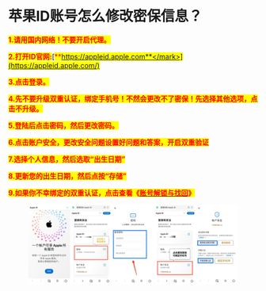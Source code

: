 # 苹果ID账号怎么修改密保信息？

<mark style="color:red;">**1.请用国内网络！不要开启代理。**</mark>

<mark style="color:red;">**2.打开ID官网:**</mark>[<mark style="color:red;">**https://appleid.apple.com**</mark>](https://appleid.apple.com/)

<mark style="color:red;">**3.点击登录。**</mark>

<mark style="color:red;">**4.先不要升级双重认证，绑定手机号！不然会更改不了密保！先选择其他选项，点击不升级。**</mark>

<mark style="color:red;">**5.登陆后点击密码，然后更改密码。**</mark>

<mark style="color:red;">**6.点击账户安全，更改安全问题设置好问题和答案，开启双重验证**</mark>

<mark style="color:red;">**7.选择个人信息，然后选取“出生日期”**</mark>

<mark style="color:red;">**8.更新您的出生日期，然后点按“存储”**</mark>

<mark style="color:red;">**9.如果你不幸绑定的双重认证，点击查看《**</mark>[<mark style="color:red;">**账号解锁与找回**</mark>](https://hao.744.cn/blog/20.html)<mark style="color:red;">**》**</mark>



<div data-full-width="true">

<figure><img src="../../.gitbook/assets/7e13088654e7bf1646a60a15bd04050e.jpeg" alt=""><figcaption></figcaption></figure>

</div>

